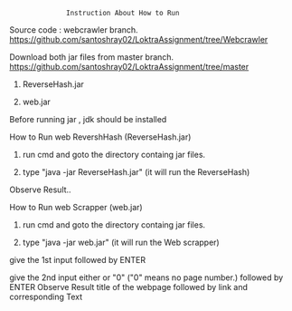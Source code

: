                   Instruction About How to Run



Source code : webcrawler branch. https://github.com/santoshray02/LoktraAssignment/tree/Webcrawler


Download both jar files from master branch. https://github.com/santoshray02/LoktraAssignment/tree/master

1) ReverseHash.jar

2) web.jar


Before running jar , jdk should be installed

How to Run web RevershHash (ReverseHash.jar)

1. run cmd and goto the directory containg jar files.

2. type "java -jar ReverseHash.jar" (it will run the ReverseHash)

Observe Result..



How to Run web Scrapper (web.jar)

1. run cmd and goto the directory containg jar files.

2. type "java -jar web.jar" (it will run the Web scrapper)

give the 1st input <keyword> followed by ENTER

give the 2nd input either <page no> or "0" ("0" means no page number.) followed by ENTER
Observe Result 
title of the webpage followed by link and corresponding Text 
 
